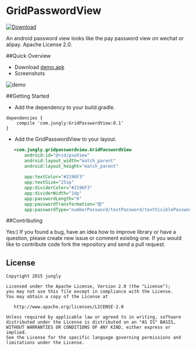 # GridPasswordView
[ ![Download](https://api.bintray.com/packages/jungerr/maven/gridPasswordView/images/download.svg) ](https://bintray.com/jungerr/maven/gridPasswordView/_latestVersion)

An android password view looks like the pay password view on wechat or alipay.
Apache License 2.0.

##Quick Overview

 - Download [demo.apk][2]
 - Screenshots

![demo][1]


##Getting Started

 - Add the dependency to your build.gradle.
 
```
dependencies {
    compile 'com.jungly:GridPasswordView:0.1'
}
```

 - Add the GridPasswordView to your layout.

 ```xml
    <com.jungly.gridpasswordview.GridPasswordView
        android:id="@+id/pswView"
        android:layout_width="match_parent"
        android:layout_height="match_parent" 
        
        app:textColor="#2196F3"
        app:textSize="25sp"
        app:dividerColor="#2196F3"
        app:dividerWidth="1dp"
        app:passwordLength="6"
        app:passwordTransformation="密"
        app:passwordType="numberPassword/textPassword/textVisiblePassword/textWebPassword"/>
 ```


##Contributing

Yes:) If you found a bug, have an idea how to improve library or have a question, please create new issue or comment existing one. If you would like to contribute code fork the repository and send a pull request.

License
---

    Copyright 2015 jungly

    Licensed under the Apache License, Version 2.0 (the "License");
    you may not use this file except in compliance with the License.
    You may obtain a copy of the License at

       http://www.apache.org/licenses/LICENSE-2.0

    Unless required by applicable law or agreed to in writing, software
    distributed under the License is distributed on an "AS IS" BASIS,
    WITHOUT WARRANTIES OR CONDITIONS OF ANY KIND, either express or implied.
    See the License for the specific language governing permissions and
    limitations under the License.

  [1]: http://jungerr.qiniudn.com/device-2015-03-14-183835.gif
  [2]: https://github.com/Jungerr/GridPasswordView/blob/master/demo/gridpasswordviewdemo-debug.apk
